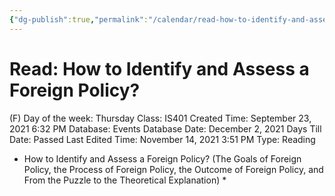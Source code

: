 ```yaml
---
{"dg-publish":true,"permalink":"/calendar/read-how-to-identify-and-assess-a-foreign-policy/"}
---
```


# Read: How to Identify and Assess a Foreign Policy?

(F) Day of the week: Thursday
Class: IS401
Created Time: September 23, 2021 6:32 PM
Database: Events Database
Date: December 2, 2021
Days Till Date: Passed
Last Edited Time: November 14, 2021 3:51 PM
Type: Reading

- How to Identify and Assess a
Foreign Policy? (The Goals of
Foreign Policy, the Process of
Foreign Policy, the Outcome of
Foreign Policy, and From the
Puzzle to the Theoretical
Explanation) *